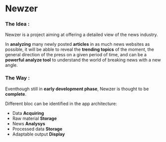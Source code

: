 # Newzer


### The Idea :

Newzer is a project aiming at offering a detailed view of the news industry.

In **analyzing** many newly posted **articles** in as much news websites as possible, it will be abble to reveal the **trending topics** of the moment, the general direction of the press on a given period of time, and can be a **powerful analyze tool** to understand the world of breaking news with a new angle.

### The Way :

Eventhough still in **early development phase**, Newzer is thought to be **complete**.

Different bloc can be identified in the app architecture:

* Data __Acquiring__
* Raw material __Storage__
* News __Analysys__
* Processed data __Storage__
* Adaptable output __Display__
